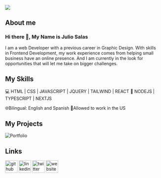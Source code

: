 ![](https://i.ibb.co/JK0YWZ5/githubanner-copy.jpg)

## About me

### Hi there 👋, My Name is Julio Salas

I am a web Developer with a previous career in Graphic Design. With skills in Frontend Development, my work experience comes from helping small business have an online presence. And I am currently in the look for opportunities that will let me take on bigger challenges.

## My Skills

💻 HTML | CSS | JAVASCRIPT | JQUERY | TAILWIND | REACT
📱 NODEJS | TYPESCRIPT | NEXTJS

🌐Bilingual: English and Spanish
🗽Allowed to work in the US

## My Projects

<img src="https://github.com/juliosalasz/juliosalasz/blob/main/assets/portfolio%20gif.gif" alt="Portfolio" />

## Links

[<img src='https://cdn.jsdelivr.net/npm/simple-icons@3.0.1/icons/github.svg' alt='github' height='40'>](https://github.com/https://github.com/juliosalasz) [<img src='https://cdn.jsdelivr.net/npm/simple-icons@3.0.1/icons/linkedin.svg' alt='linkedin' height='40'>](https://www.linkedin.com/in/https://www.linkedin.com/in/juliosalasz//) [<img src='https://cdn.jsdelivr.net/npm/simple-icons@3.0.1/icons/twitter.svg' alt='twitter' height='40'>](https://twitter.com/https://twitter.com/JulioSalasZ) [<img src='https://cdn.jsdelivr.net/npm/simple-icons@3.0.1/icons/icloud.svg' alt='website' height='40'>](https://jsz-portfolio.netlify.app/)
